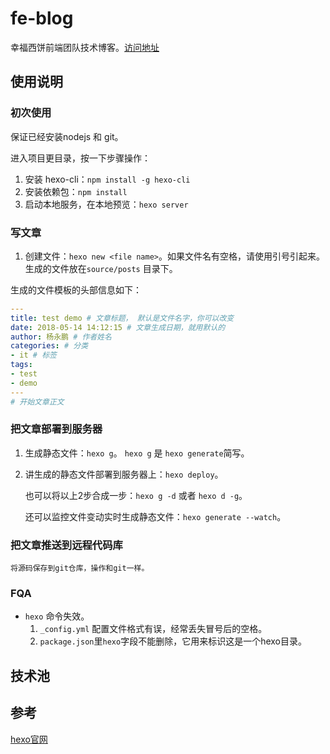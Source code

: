# fe-blog
幸福西饼前端团队技术博客。[访问地址][1]

## 使用说明

### 初次使用

保证已经安装nodejs 和 git。

进入项目更目录，按一下步骤操作：

1. 安装 hexo-cli：`npm install -g hexo-cli`
2. 安装依赖包：`npm install`
3. 启动本地服务，在本地预览：`hexo server`

### 写文章

1. 创建文件：`hexo new <file name>`。如果文件名有空格，请使用引号引起来。生成的文件放在`source/posts` 目录下。

生成的文件模板的头部信息如下：

```yaml
---
title: test demo # 文章标题， 默认是文件名字，你可以改变
date: 2018-05-14 14:12:15 # 文章生成日期，就用默认的
author: 杨永鹏 # 作者姓名
categories: # 分类
- it # 标签
tags:
- test
- demo
---
# 开始文章正文
```

### 把文章部署到服务器

1. 生成静态文件：`hexo g`。 `hexo g` 是 `hexo generate`简写。
2. 讲生成的静态文件部署到服务器上：`hexo deploy`。

    也可以将以上2步合成一步：`hexo g -d` 或者 `hexo d -g`。

    还可以监控文件变动实时生成静态文件：`hexo generate --watch`。

### 把文章推送到远程代码库

    将源码保存到git仓库，操作和git一样。

### FQA

- `hexo` 命令失效。
    1. `_config.yml` 配置文件格式有误，经常丢失冒号后的空格。
    2. `package.json`里`hexo`字段不能删除，它用来标识这是一个hexo目录。

## 技术池

## 参考

[hexo官网][2]


[1]:https://xfxb.github.io/fe-blog/ "博客GitHub访问地址"
[2]:https://hexo.io/ "hexo官网"
[3]:https://www.staticgen.com/ ""